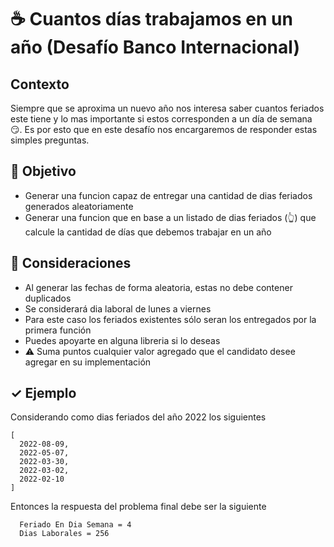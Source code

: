 # ☕️ Cuantos días trabajamos en un año (Desafío Banco Internacional)

## Contexto
 Siempre que se aproxima un nuevo año nos interesa saber cuantos feriados este tiene y lo mas importante si estos corresponden a un día de semana 😏. 
 Es por esto que en este desafío nos encargaremos de responder estas simples preguntas.

## 🏁 Objetivo

* Generar una funcion capaz de entregar una cantidad de dias feriados generados aleatoriamente
* Generar una funcion que en base a un listado de dias feriados (👆) que calcule la cantidad de días que debemos trabajar en un año

## 🤔 Consideraciones

* Al generar las fechas de forma aleatoria, estas no debe contener duplicados
* Se considerará dia laboral de lunes a viernes
* Para este caso los feriados existentes sólo seran los entregados por la primera función
* Puedes apoyarte en alguna libreria si lo deseas
* ⚠️ Suma puntos cualquier valor agregado que el candidato desee agregar en su implementación

## ✓ Ejemplo

Considerando como dias feriados del año 2022 los siguientes
```
[
  2022-08-09, 
  2022-05-07, 
  2022-03-30, 
  2022-03-02, 
  2022-02-10
]
```
Entonces la respuesta del problema final debe ser la siguiente

```
  Feriado En Dia Semana = 4
  Dias Laborales = 256
```
